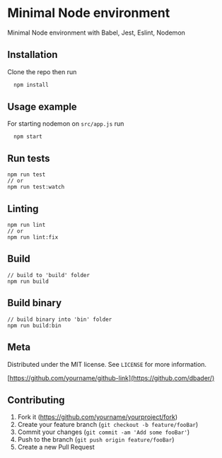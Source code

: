 # Minimal Node environment

Minimal Node environment with Babel, Jest, Eslint, Nodemon

## Installation

Clone the repo then run

```sh
  npm install
```

## Usage example

For starting nodemon on `src/app.js` run

```
  npm start
```

## Run tests

```
npm run test
// or
npm run test:watch
```

## Linting

```
npm run lint
// or
npm run lint:fix
```

## Build

```
// build to 'build' folder
npm run build
```

## Build binary

```
// build binary into 'bin' folder
npm run build:bin
```

## Meta

Distributed under the MIT license. See `LICENSE` for more information.

[https://github.com/yourname/github-link](https://github.com/dbader/)

## Contributing

1. Fork it (<https://github.com/yourname/yourproject/fork>)
2. Create your feature branch (`git checkout -b feature/fooBar`)
3. Commit your changes (`git commit -am 'Add some fooBar'`)
4. Push to the branch (`git push origin feature/fooBar`)
5. Create a new Pull Request

